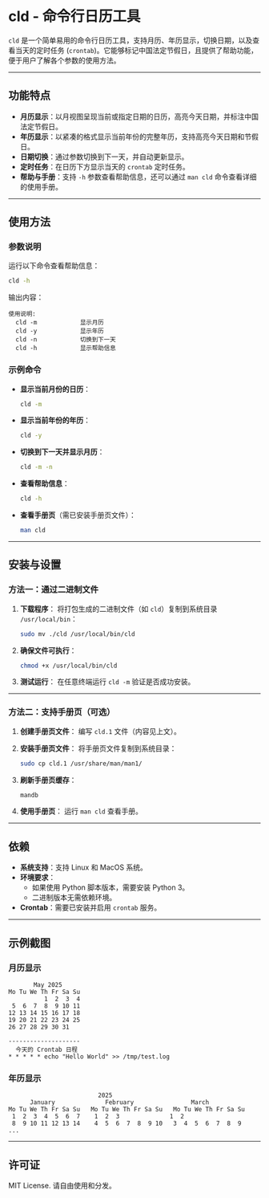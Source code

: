 # cld - 命令行日历工具

`cld` 是一个简单易用的命令行日历工具，支持月历、年历显示，切换日期，以及查看当天的定时任务 (`crontab`)。它能够标记中国法定节假日，且提供了帮助功能，便于用户了解各个参数的使用方法。

---

## 功能特点

- **月历显示**：以月视图呈现当前或指定日期的日历，高亮今天日期，并标注中国法定节假日。
- **年历显示**：以紧凑的格式显示当前年份的完整年历，支持高亮今天日期和节假日。
- **日期切换**：通过参数切换到下一天，并自动更新显示。
- **定时任务**：在日历下方显示当天的 `crontab` 定时任务。
- **帮助与手册**：支持 `-h` 参数查看帮助信息，还可以通过 `man cld` 命令查看详细的使用手册。

---

## 使用方法

### 参数说明
运行以下命令查看帮助信息：
```bash
cld -h
```
输出内容：
```
使用说明:
  cld -m            显示月历
  cld -y            显示年历
  cld -n            切换到下一天
  cld -h            显示帮助信息
```

### 示例命令
- **显示当前月份的日历**：
  ```bash
  cld -m
  ```

- **显示当前年份的年历**：
  ```bash
  cld -y
  ```

- **切换到下一天并显示月历**：
  ```bash
  cld -m -n
  ```

- **查看帮助信息**：
  ```bash
  cld -h
  ```

- **查看手册页**（需已安装手册页文件）：
  ```bash
  man cld
  ```

---

## 安装与设置

### 方法一：通过二进制文件
1. **下载程序**：
   将打包生成的二进制文件（如 `cld`）复制到系统目录 `/usr/local/bin`：
   ```bash
   sudo mv ./cld /usr/local/bin/cld
   ```

2. **确保文件可执行**：
   ```bash
   chmod +x /usr/local/bin/cld
   ```

3. **测试运行**：
   在任意终端运行 `cld -m` 验证是否成功安装。

---

### 方法二：支持手册页（可选）
1. **创建手册页文件**：
   编写 `cld.1` 文件（内容见上文）。

2. **安装手册页文件**：
   将手册页文件复制到系统目录：
   ```bash
   sudo cp cld.1 /usr/share/man/man1/
   ```

3. **刷新手册页缓存**：
   ```bash
   mandb
   ```

4. **使用手册页**：
   运行 `man cld` 查看手册。

---

## 依赖
- **系统支持**：支持 Linux 和 MacOS 系统。
- **环境要求**：
  - 如果使用 Python 脚本版本，需要安装 Python 3。
  - 二进制版本无需依赖环境。
- **Crontab**：需要已安装并启用 `crontab` 服务。

---

## 示例截图

### 月历显示
```
       May 2025       
Mo Tu We Th Fr Sa Su
          1  2  3  4 
 5  6  7  8  9 10 11 
12 13 14 15 16 17 18 
19 20 21 22 23 24 25 
26 27 28 29 30 31    

--------------------
  今天的 Crontab 日程  
* * * * * echo "Hello World" >> /tmp/test.log
```

### 年历显示
```
                         2025                         
      January              February                March         
Mo Tu We Th Fr Sa Su   Mo Tu We Th Fr Sa Su   Mo Tu We Th Fr Sa Su
 1  2  3  4  5  6  7    1  2  3              1  2               
 8  9 10 11 12 13 14    4  5  6  7  8  9 10   3  4  5  6  7  8  9
...
```

---

## 许可证

MIT License. 请自由使用和分发。
